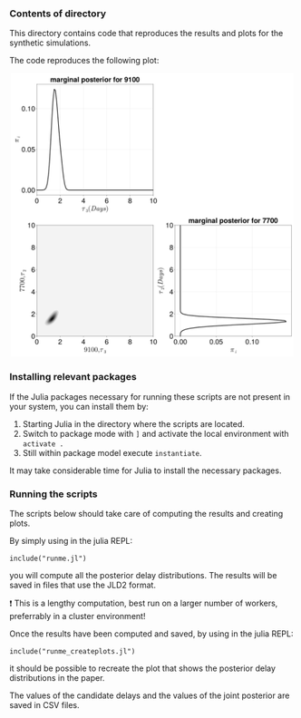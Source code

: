 ### Contents of directory

This directory contains code that reproduces the results and plots for the synthetic simulations.

The code reproduces the following  plot:


<p align="center">

<img src="https://github.com/HITS-AIN/GPCCPaper/blob/40374013f67025aff7c04371b4ab6ebbb1dcb398/scripts/threelightcurves/2Dposterior_Mgc0811.png"  style="width:500px;height:500px;">

</p>

### Installing relevant packages

If the Julia packages necessary for running these scripts are not present in your system, you can install them by:

1. Starting Julia in the directory where the scripts are located.
2. Switch to package mode with `]` and activate the local environment with `activate .`
3. Still within package model execute ``instantiate``.

It may take considerable time for Julia to install the necessary packages.

### Running the scripts

The scripts below should take care of  computing the results and creating plots.


By simply using in the julia REPL:
```
include("runme.jl")
```
you will compute all the posterior delay distributions. 
The results will be saved in files that use the JLD2 format.

❗ This is a lengthy computation, best run on a larger number of workers, preferrably in a cluster environment!


Once the results have been computed and saved, by using in the julia REPL:
```
include("runme_createplots.jl")
```
it should be possible to recreate the plot that shows the posterior delay distributions in the paper.

The values of the candidate delays and the values of the joint posterior are saved in CSV files.
